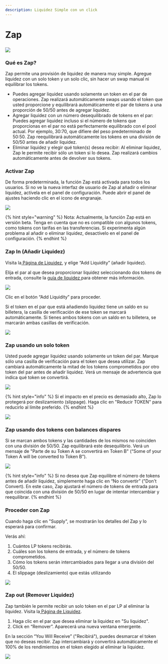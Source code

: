 ```yaml
---
description: Liquidez Simple con un click
---
```


# Zap

### ![](<../../.gitbook/assets/image (182).png>) <a href="#h.lv839zkjvd8q" id="h.lv839zkjvd8q"></a>

### Qué es Zap? <a href="#h.lv839zkjvd8q" id="h.lv839zkjvd8q"></a>

Zap permite una provisión de liquidez de manera muy simple. Agregue liquidez con un solo token y un solo clic, sin hacer un swap manual ni equilibrar los tokens.

* Puedes agregar liquidez usando solamente un token en el par de operaciones. Zap realizará automáticamente swaps usando el token que usted proporcione y equilibrará automáticamente el par de tokens a una proporción de 50/50 antes de agregar liquidez.
* &#x20;Agregar liquidez con un número desequilibrado de tokens en el par: Puedes agregar liquidez incluso si el número de tokens que proporcionas en el par no está perfectamente equilibrado con el pool actual. Por ejemplo, 30:70, que difiere del peso predeterminado de 50:50. Zap reequilibrará automáticamente los tokens en una división de 50/50 antes de añadir liquidez.
* Eliminar liquidez y elegir qué token(s) desea recibir: Al eliminar liquidez, Zap le permite recibir sólo un token si lo desea. Zap realizará cambios automáticamente antes de devolver sus tokens.

### Activar Zap <a href="#h.8q1zrb4afp7i" id="h.8q1zrb4afp7i"></a>

De forma predeterminada, la función Zap está activada para todos los usuarios. Si no ve la nueva interfaz de usuario de Zap al añadir o eliminar liquidez, actívela en el panel de configuración. Puede abrir el panel de ajustes haciendo clic en el icono de engranaje.

![](https://files.gitbook.com/v0/b/gitbook-x-prod.appspot.com/o/spaces%2F-MHREX7DHcljbY5IkjgJ-1972196547%2Fuploads%2FAeEhY4AjRoNtihOD9KFq%2Fzap-8.png?alt=media\&token=44fd9cf8-fcee-401c-8b27-ddcc70b1f245)



{% hint style="warning" %}
Nota: Actualmente, la función Zap está en versión beta. Tenga en cuenta que no es compatible con algunos tokens, como tokens con tarifas en las transferencias. Si experimenta algún problema al añadir o eliminar liquidez, desactívelo en el panel de configuración.
{% endhint %}

### Zap In (Añadir Liquidez) <a href="#h.xp3to7fwu7s6" id="h.xp3to7fwu7s6"></a>

Visita la[ ](https://www.google.com/url?q=https://exchange.pancakeswap.finance/%23/pool\&sa=D\&source=editors\&ust=1656322371442758\&usg=AOvVaw2ZJPj\_97-YuUMQjQbYbfN4)[Página de Liquidez](https://www.google.com/url?q=https://exchange.pancakeswap.finance/%23/pool\&sa=D\&source=editors\&ust=1656322371442948\&usg=AOvVaw39k9SD0FIdLv9GzmEv10Xz), y elige “Add Liquidity” (añadir liquidez).

Elija el par al que desea proporcionar liquidez seleccionando dos tokens de entrada, consulte la [guía de liquidez ](https://docs.pancakeswap.finance/products/pancakeswap-exchange/liquidity-guide)para obtener más información.

![](<../../.gitbook/assets/image (185).png>)

Clic en el botón “Add Liquidity” para proceder.

Si el token en el par que está añadiendo liquidez tiene un saldo en su billetera, la casilla de verificación de ese token se marcará automáticamente. Si tienes ambos tokens con un saldo en tu billetera, se marcarán ambas casillas de verificación.

![](<../../.gitbook/assets/image (186).png>)

### Zap usando un solo token <a href="#h.oc5fxca1vzfj" id="h.oc5fxca1vzfj"></a>

Usted puede agregar liquidez usando solamente un token del par. Marque sólo una casilla de verificación para el token que desea utilizar. Zap cambiará automáticamente la mitad de los tokens comprometidos por otro token del par antes de añadir liquidez. Verá un mensaje de advertencia que indica qué token se convertirá.

![](<../../.gitbook/assets/image (187).png>)

{% hint style="info" %}
Si el impacto en el precio es demasiado alto, Zap lo protegerá por deslizamiento (slippage). Haga clic en "Reducir TOKEN" para reducirlo al límite preferido.
{% endhint %}

![](<../../.gitbook/assets/image (189).png>)

### Zap usando dos tokens con balances dispares <a href="#h.4k2b7plmt9t0" id="h.4k2b7plmt9t0"></a>

Si se marcan ambos tokens y las cantidades de los mismos no coinciden con una división de 50/50. Zap equilibrará este desequilibrio. Verá un mensaje de "Parte de su Token A se convertirá en Token B" (“Some of your Token A will be converted to Token B”).

![](<../../.gitbook/assets/image (184).png>)



{% hint style="info" %}
Si no desea que Zap equilibre el número de tokens antes de añadir liquidez, simplemente haga clic en “No convertir” ("Don't Convert). En este caso, Zap ajustará el número de tokens de entrada para que coincida con una división de 50/50 en lugar de intentar intercambiar y reequilibrar.
{% endhint %}

### Proceder con Zap <a href="#h.t4trnmo4dzno" id="h.t4trnmo4dzno"></a>

Cuando haga clic en "Supply", se mostrarán los detalles del Zap y lo esperará para confirmar.

Verás ahí:

1. Cuántos LP tokens recibirás.
2. Cuáles son los tokens de entrada, y el número de tokens comprometidos.
3. Cómo los tokens serán intercambiados para llegar a una división del 50/50.
4. El slippage (deslizamiento) que estás utilizando

![](<../../.gitbook/assets/image (188).png>)

### Zap out (Remover Liquidez) <a href="#h.whuk5lgc371r" id="h.whuk5lgc371r"></a>

Zap también le permite recibir un solo token en el par LP al eliminar la liquidez. Visita la[ ](https://www.google.com/url?q=https://exchange.pancakeswap.finance/%23/pool\&sa=D\&source=editors\&ust=1656322371442758\&usg=AOvVaw2ZJPj\_97-YuUMQjQbYbfN4)[Página de Liquidez](https://www.google.com/url?q=https://exchange.pancakeswap.finance/%23/pool\&sa=D\&source=editors\&ust=1656322371442948\&usg=AOvVaw39k9SD0FIdLv9GzmEv10Xz).

1. Haga clic en el par que desea eliminar la liquidez en "Su liquidez".
2. Click en “Remover”. Aparecerá una nueva ventana emergente.

En la sección “You Will Receive” ("Recibirá"), puedes desmarcar el token que no deseas recibir. Zap intercambiará y convertirá automáticamente el 100% de los rendimientos en el token elegido al eliminar la liquidez.

![](<../../.gitbook/assets/image (183).png>)

